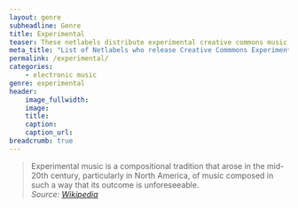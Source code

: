 ```yaml
---
layout: genre
subheadline: Genre
title: Experimental
teaser: These netlabels distribute experimental creative commons music.
meta_title: "List of Netlabels who release Creative Commmons Experimental Music."
permalink: /experimental/
categories:
    - electronic music
genre: experimental
header:
    image_fullwidth: 
    image:
    title: 
    caption: 
    caption_url: 
breadcrumb: true
---
```

> Experimental music is a compositional tradition that arose in the mid-20th century, particularly in North America, of music composed in such a way that its outcome is unforeseeable.   
<cite>Source: [Wikipedia][1]</cite>




[1]: https://en.wikipedia.org/wiki/Experimental_music